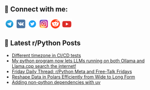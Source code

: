 ## 🔎 Connect with me:
[<img src="https://github.com/bullbesh/bullbesh/blob/main/images/Telegram.png" width="32" height="32" />](https://t.me/bullbesh)
[<img src="https://github.com/bullbesh/bullbesh/blob/main/images/VK.png" width="32" height="32" />](https://vk.com/bullbesh)
[<img src="https://github.com/bullbesh/bullbesh/blob/main/images/Twitter.png" width="32" height="32" />](https://twitter.com/bullbesh1)
[<img src="https://github.com/bullbesh/bullbesh/blob/main/images/Instagram.png" width="32" height="32" />](https://www.instagram.com/bullbesh)
[<img src="https://github.com/bullbesh/bullbesh/blob/main/images/Reddit.png" width="32" height="32" />](https://www.reddit.com/user/bullbesh)
[<img src="https://github.com/bullbesh/bullbesh/blob/main/images/YouTube.png" width="32" height="32" />](https://www.youtube.com/channel/UCtfjRs6uzgq5mfm8S06WTcg)

## 📕 Latest r/Python Posts
<!-- BLOG-POST-LIST:START -->
- [Different timezone in CI/CD tests](https://www.reddit.com/r/Python/comments/1fqfxg1/different_timezone_in_cicd_tests/)
- [My python program now lets LLMs running on both Ollama and Llama.cpp search the internet!](https://www.reddit.com/r/Python/comments/1fqf96f/my_python_program_now_lets_llms_running_on_both/)
- [Friday Daily Thread: r/Python Meta and Free-Talk Fridays](https://www.reddit.com/r/Python/comments/1fqar0b/friday_daily_thread_rpython_meta_and_freetalk/)
- [Reshape Data in Polars Efficiently from Wide to Long Form](https://www.reddit.com/r/Python/comments/1fq8rf0/reshape_data_in_polars_efficiently_from_wide_to/)
- [Adding non-python dependencies with uv](https://www.reddit.com/r/Python/comments/1fq8dz7/adding_nonpython_dependencies_with_uv/)
<!-- BLOG-POST-LIST:END -->
